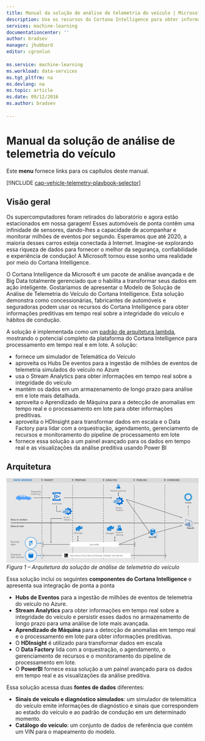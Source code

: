 ```yaml
---
title: Manual da solução de análise de telemetria do veículo | Microsoft Docs
description: Use os recursos do Cortana Intelligence para obter informações preditivas em tempo real sobre a integridade do veículo e hábitos de condução.
services: machine-learning
documentationcenter: ''
author: bradsev
manager: jhubbard
editor: cgronlun

ms.service: machine-learning
ms.workload: data-services
ms.tgt_pltfrm: na
ms.devlang: na
ms.topic: article
ms.date: 09/12/2016
ms.author: bradsev

---
```

# Manual da solução de análise de telemetria do veículo
Este **menu** fornece links para os capítulos deste manual.

[!INCLUDE [cap-vehicle-telemetry-playbook-selector](../../includes/cap-vehicle-telemetry-playbook-selector.md)]

## Visão geral
Os supercomputadores foram retirados do laboratório e agora estão estacionados em nossa garagem! Esses automóveis de ponta contêm uma infinidade de sensores, dando-lhes a capacidade de acompanhar e monitorar milhões de eventos por segundo. Esperamos que até 2020, a maioria desses carros esteja conectada à Internet. Imagine-se explorando essa riqueza de dados para fornecer o melhor da segurança, confiabilidade e experiência de condução! A Microsoft tornou esse sonho uma realidade por meio do Cortana Intelligence.

O Cortana Intelligence da Microsoft é um pacote de análise avançada e de Big Data totalmente gerenciado que o habilita a transformar seus dados em ação inteligente. Gostaríamos de apresentar o Modelo de Solução de Análise de Telemetria do Veículo do Cortana Intelligence. Esta solução demonstra como concessionárias, fabricantes de automóveis e seguradoras podem usar os recursos do Cortana Intelligence para obter informações preditivas em tempo real sobre a integridade do veículo e hábitos de condução.

A solução é implementada como um [padrão de arquitetura lambda](https://en.wikipedia.org/wiki/Lambda_architecture), mostrando o potencial completo da plataforma do Cortana Intelligence para processamento em tempo real e em lote. A solução:

* fornece um simulador de Telemática do Veículo
* aproveita os Hubs De eventos para a ingestão de milhões de eventos de telemetria simulados do veículo no Azure
* usa o Stream Analytics para obter informações em tempo real sobre a integridade do veículo
* mantém os dados em um armazenamento de longo prazo para análise em e lote mais detalhada.
* aproveita o Aprendizado de Máquina para a detecção de anomalias em tempo real e o processamento em lote para obter informações preditivas.
* aproveita o HDInsight para transformar dados em escala e o Data Factory para lidar com a orquestração, agendamento, gerenciamento de recursos e monitoramento do pipeline de processamento em lote
* fornece essa solução a um painel avançado para os dados em tempo real e as visualizações da análise preditiva usando Power BI

## Arquitetura
![](./media/cortana-analytics-playbook-vehicle-telemetry/fig1-vehicle-telemetry-annalytics-solution-architecture.png) *Figura 1 – Arquitetura da solução de análise de telemetria do veículo*

Essa solução inclui os seguintes **componentes do Cortana Intelligence** e apresenta sua integração de ponta a ponta

* **Hubs de Eventos** para a ingestão de milhões de eventos de telemetria do veículo no Azure.
* **Stream Analytics** para obter informações em tempo real sobre a integridade do veículo e persistir esses dados no armazenamento de longo prazo para uma análise de lote mais avançada.
* **Aprendizado de Máquina** para a detecção de anomalias em tempo real e o processamento em lote para obter informações preditivas.
* O **HDInsight** é utilizado para transformar dados em escala
* O **Data Factory** lida com a orquestração, o agendamento, o gerenciamento de recursos e o monitoramento do pipeline de processamento em lote.
* O **PowerBI** fornece essa solução a um painel avançado para os dados em tempo real e as visualizações da análise preditiva.

Essa solução acessa duas **fontes de dados** diferentes:

* **Sinais de veículo e diagnóstico simulados**: um simulador de telemática do veículo emite informações de diagnóstico e sinais que correspondem ao estado do veículo e ao padrão de condução em um determinado momento.
* **Catálogo do veículo**: um conjunto de dados de referência que contém um VIN para o mapeamento do modelo.

<!---HONumber=AcomDC_0914_2016-->